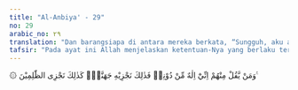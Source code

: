 ```yaml
---
title: "Al-Anbiya' - 29"
no: 29
arabic_no: ٢٩
translation: "Dan barangsiapa di antara mereka berkata, “Sungguh, aku adalah tuhan selain Allah,” maka orang itu Kami beri balasan dengan Jahanam. Demikianlah Kami memberikan balasan kepada orang-orang yang zalim."
tafsir: "Pada ayat ini Allah menjelaskan ketentuan-Nya yang berlaku terhadap para malaikat dan siapa saja di antara makhluk-Nya yang mengaku dirinya sebagai tuhan selain Allah. Ketentuannya ialah bahwa siapa saja di antara mereka itu berkata, \"Aku adalah tuhan selain Allah,\" maka dia akan diberi balasan siksa dengan api neraka Jahannam, karena pengakuan semacam itu adalah kemusyrikan yang sangat besar, karena selain mempersekutukan Allah, juga menyamakan derajat dirinya dengan Allah. Demikianlah caranya Allah membalas perbuatan orang-orang yang zalim."
---
```


۞ وَمَنْ يَّقُلْ مِنْهُمْ اِنِّيْٓ اِلٰهٌ مِّنْ دُوْنِهٖ فَذٰلِكَ نَجْزِيْهِ جَهَنَّمَۗ  كَذٰلِكَ نَجْزِى الظّٰلِمِيْنَ ࣖ
